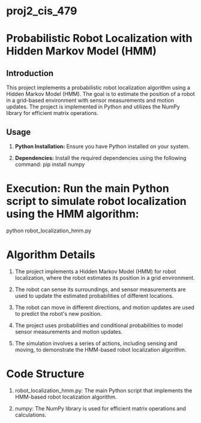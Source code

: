 # proj2_cis_479
# Probabilistic Robot Localization with Hidden Markov Model (HMM)

## Introduction

This project implements a probabilistic robot localization algorithm using a Hidden Markov Model (HMM). The goal is to estimate the position of a robot in a grid-based environment with sensor measurements and motion updates. The project is implemented in Python and utilizes the NumPy library for efficient matrix operations.

## Usage

1. **Python Installation:** Ensure you have Python installed on your system.

2. **Dependencies:** Install the required dependencies using the following command:
   pip install numpy

# Execution: Run the main Python script to simulate robot localization using the HMM algorithm:
python robot_localization_hmm.py

# Algorithm Details
1. The project implements a Hidden Markov Model (HMM) for robot localization, where the robot estimates its position in a grid environment.

2. The robot can sense its surroundings, and sensor measurements are used to update the estimated probabilities of different locations.

3. The robot can move in different directions, and motion updates are used to predict the robot's new position.

4. The project uses probabilities and conditional probabilities to model sensor measurements and motion updates.

5. The simulation involves a series of actions, including sensing and moving, to demonstrate the HMM-based robot localization algorithm.

# Code Structure
1. robot_localization_hmm.py: The main Python script that implements the HMM-based robot localization algorithm.

2. numpy: The NumPy library is used for efficient matrix operations and calculations.

